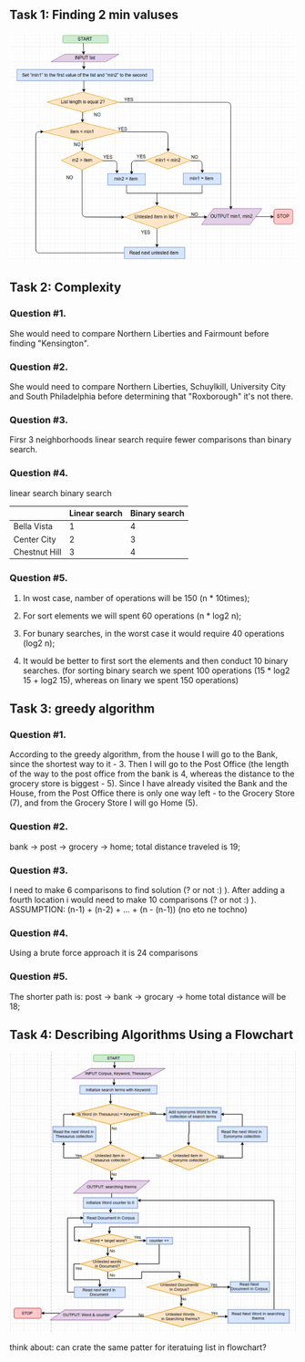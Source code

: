 ## Task 1: Finding 2 min valuses

![flowcahrt](flowcahrt.png)

## Task 2: Complexity

### Question #1.
 She would need to compare Northern Liberties and Fairmount before finding "Kensington".

### Question #2.
 She would need to compare Northern Liberties, Schuylkill, University City and South Philadelphia before determining that "Roxborough" it's not there.

### Question #3.
Firsr 3 neighborhoods linear search require fewer comparisons than binary search.

### Question #4.
linear search binary search

|                | Linear search | Binary search |
| -------------- | ------------- | ------------- |
| Bella Vista    |       1       |       4       |
| Center City    |       2       |       3       |
| Chestnut Hill  |       3       |       4       |

  
### Question #5.
1. In wost case, namber of operations will be 150 (n * 10times);

2. For sort elements we will spent 60 operations (n * log2 n);

3. For bunary searches, in the worst case it would require 40 operations (log2 n);

4. It would be better to first sort the elements and then conduct 10 binary searches.
(for sorting binary search we spent 100 operations (15 * log2 15 + log2 15), whereas on linary we spent 150 operations)

## Task 3: greedy algorithm

### Question #1.
According to the greedy algorithm, from the house I will go to the Bank, since the shortest way to it - 3. Then I will go to the Post Office (the length of the way to the post office from the bank is 4, whereas the distance to the grocery store is biggest - 5). Since I have already visited the Bank and the House, from the Post Office there is only one way left - to the Grocery Store (7), and from the Grocery Store I will go Home (5).

### Question #2.
bank -> post -> grocery -> home;
total distance traveled is 19;

### Question #3.
I need to make 6 comparisons to find solution (? or not :) ).
After adding a fourth location i would need to make 10 comparisons (? or not :) ).
ASSUMPTION: (n-1) + (n-2) + ... + (n - (n-1)) (no eto ne tochno)

### Question #4.
Using a brute force approach it is 24 comparisons

### Question #5.
The shorter path is:
post -> bank -> grocary -> home
total distance will be 18;

## Task 4: Describing Algorithms Using a Flowchart
![flowcahrt](flowcahrt-search.png)

think about: can crate the same patter for iteratuing list in flowchart?
